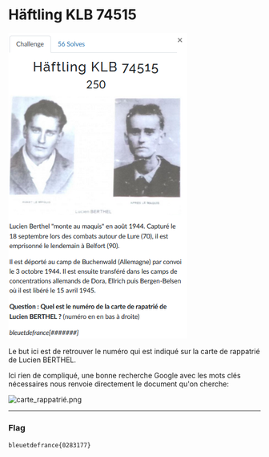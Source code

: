 # Häftling KLB 74515

![haftling_klb_74515.png](../Images/haftling_klb_74515.png)

Le but ici est de retrouver le numéro qui est indiqué sur la carte de rappatrié de Lucien BERTHEL.

Ici rien de compliqué, une bonne recherche Google avec les mots clés nécessaires nous renvoie directement le document qu'on cherche:

![carte_rappatrié.png](../Images/carte_rappatri%C3%A9.png)

---
### Flag
```
bleuetdefrance{0283177}
```